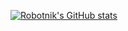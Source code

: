

        
[![Robotnik's GitHub stats](https://github-readme-stats.vercel.app/api?username=Robotniks&show_icons=true)](https://github.com/Robotniks)


